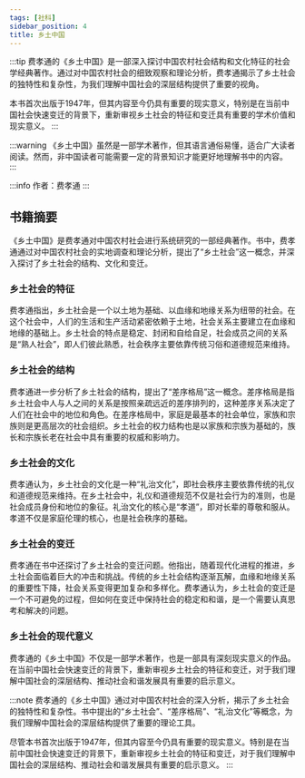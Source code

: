 ```yaml
---
tags: [社科]
sidebar_position: 4
title: 乡土中国
---
```


:::tip
费孝通的《乡土中国》是一部深入探讨中国农村社会结构和文化特征的社会学经典著作。通过对中国农村社会的细致观察和理论分析，费孝通揭示了乡土社会的独特性和复杂性，为我们理解中国社会的深层结构提供了重要的视角。

本书首次出版于1947年，但其内容至今仍具有重要的现实意义，特别是在当前中国社会快速变迁的背景下，重新审视乡土社会的特征和变迁具有重要的学术价值和现实意义。
:::

:::warning
《乡土中国》虽然是一部学术著作，但其语言通俗易懂，适合广大读者阅读。然而，非中国读者可能需要一定的背景知识才能更好地理解书中的内容。
:::

:::info
作者：费孝通
:::

## 书籍摘要

《乡土中国》是费孝通对中国农村社会进行系统研究的一部经典著作。书中，费孝通通过对中国农村社会的实地调查和理论分析，提出了“乡土社会”这一概念，并深入探讨了乡土社会的结构、文化和变迁。

### 乡土社会的特征

费孝通指出，乡土社会是一个以土地为基础、以血缘和地缘关系为纽带的社会。在这个社会中，人们的生活和生产活动紧密依赖于土地，社会关系主要建立在血缘和地缘的基础上。乡土社会的特点是稳定、封闭和自给自足，社会成员之间的关系是“熟人社会”，即人们彼此熟悉，社会秩序主要依靠传统习俗和道德规范来维持。

### 乡土社会的结构

费孝通进一步分析了乡土社会的结构，提出了“差序格局”这一概念。差序格局是指乡土社会中人与人之间的关系是按照亲疏远近的差序排列的，这种差序关系决定了人们在社会中的地位和角色。在差序格局中，家庭是最基本的社会单位，家族和宗族则是更高层次的社会组织。乡土社会的权力结构也是以家族和宗族为基础的，族长和宗族长老在社会中具有重要的权威和影响力。

### 乡土社会的文化

费孝通认为，乡土社会的文化是一种“礼治文化”，即社会秩序主要依靠传统的礼仪和道德规范来维持。在乡土社会中，礼仪和道德规范不仅是社会行为的准则，也是社会成员身份和地位的象征。礼治文化的核心是“孝道”，即对长辈的尊敬和服从。孝道不仅是家庭伦理的核心，也是社会秩序的基础。

### 乡土社会的变迁

费孝通在书中还探讨了乡土社会的变迁问题。他指出，随着现代化进程的推进，乡土社会面临着巨大的冲击和挑战。传统的乡土社会结构逐渐瓦解，血缘和地缘关系的重要性下降，社会关系变得更加复杂和多样化。费孝通认为，乡土社会的变迁是一个不可避免的过程，但如何在变迁中保持社会的稳定和和谐，是一个需要认真思考和解决的问题。

### 乡土社会的现代意义

费孝通的《乡土中国》不仅是一部学术著作，也是一部具有深刻现实意义的作品。在当前中国社会快速变迁的背景下，重新审视乡土社会的特征和变迁，对于我们理解中国社会的深层结构、推动社会和谐发展具有重要的启示意义。

:::note
费孝通的《乡土中国》通过对中国农村社会的深入分析，揭示了乡土社会的独特性和复杂性。书中提出的“乡土社会”、“差序格局”、“礼治文化”等概念，为我们理解中国社会的深层结构提供了重要的理论工具。

尽管本书首次出版于1947年，但其内容至今仍具有重要的现实意义。特别是在当前中国社会快速变迁的背景下，重新审视乡土社会的特征和变迁，对于我们理解中国社会的深层结构、推动社会和谐发展具有重要的启示意义。
:::